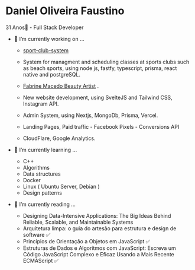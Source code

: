   # Daniel Oliveira Faustino
  
  31 Anos👋 - Full Stack Developer

- 🔭 I’m currently working on ...
 
    - [sport-club-system](https://github.com/algoritme-se/api-sport-club)
    - System for managment and scheduling classes at sports clubs such as beach sports, using node js, fastfy, typescript, prisma, react native and postgreSQL.

    - [Fabrine Macedo Beauty Artist](https://www.clinicafcare.com.br/) .
    - New website development, using SvelteJS and Tailwind CSS, Instagram API.
    - Admin System, using Nextjs, MongoDb, Prisma, Vercel.
    - Landing Pages, Paid traffic - Facebook Pixels - Conversions API
    - CloudFlare, Google Analytics.
   
- 🌱 I’m currently learning ...
  - C++
  - Algorithms 
  - Data structures
  - Docker
  - Linux ( Ubuntu Server, Debian )
  - Design patterns

  
- 📕 I’m  currently reading ...
  - Designing Data-Intensive Applications: The Big Ideas Behind Reliable, Scalable, and Maintainable Systems 
  - Arquitetura limpa: o guia do artesão para estrutura e design de software ✅
  - Princípios de Orientação a Objetos em JavaScript ✅
  - Estruturas de Dados e Algoritmos com JavaScript: Escreva um Código JavaScript Complexo e Eficaz Usando a Mais Recente ECMAScript ✅
 
 

  



